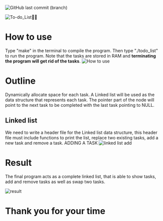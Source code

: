 ![GitHub last commit (branch)](https://img.shields.io/github/last-commit/ksingh66/todo-aoi-list/main)


![To-do_List✍🏽](https://github.com/user-attachments/assets/1eaecbca-21fd-44b8-9ed0-b17b9fa6ff82)
# How to use
Type "make" in the terminal to compile the program. Then type "./todo_list" to run the program.
Note that the tasks are stored in RAM and **terminating the program will get rid of the tasks**.
![How to use](https://github.com/user-attachments/assets/ec667ce9-94c3-4870-8674-6542f3f569b1)



# Outline
Dynamically allocate space for each task.
A Linked list will be used as the data structure that represents each task. The pointer part of the node will point to the next task to be completed with the last task pointing to NULL.

## Linked list 
 We need to write a header file for the Linked list data structure, this header file must include functions to print the list, replace two existing tasks, add a new task and remove a task. 
 ADDING A TASK
 ![linked list add](https://github.com/user-attachments/assets/327c6169-9a0f-4a4d-89e1-9250afe754be)
# Result
The final program acts as a complete linked list, that is able to show tasks, add and remove tasks as well as swap two tasks.


![result](https://github.com/user-attachments/assets/47ea4e5c-c050-4941-873a-027a2ef67b02)


# Thank you for your time
